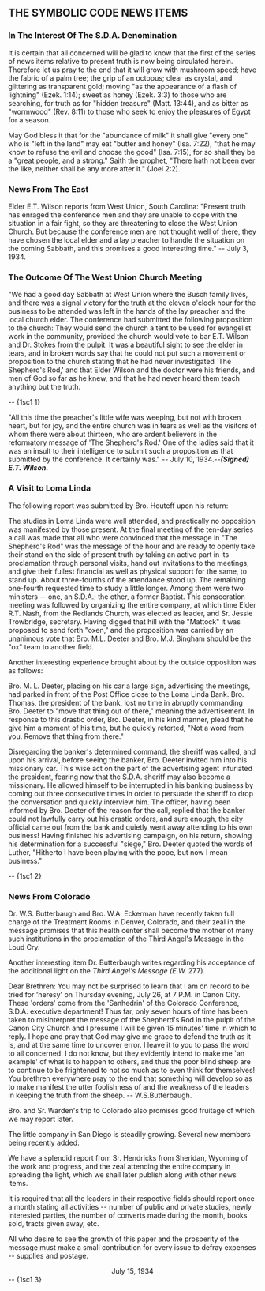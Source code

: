 THE SYMBOLIC CODE NEWS ITEMS
----------------------------

###  **In The Interest Of The S.D.A. Denomination**

 It is certain that all concerned will be glad to know that the first of the series of news items relative to present truth is now being circulated herein. Therefore let us pray to the end that it will grow with mushroom speed; have the fabric of a palm tree; the grip of an octopus; clear as crystal, and glittering as transparent gold; moving "as the appearance of a flash of lightning" (Ezek. 1:14); sweet as honey (Ezek. 3:3) to those who are searching, for truth as for "hidden treasure" (Matt. 13:44), and as bitter as "wormwood" (Rev. 8:11) to those who seek to enjoy the pleasures of Egypt for a season.

 May God bless it that for the "abundance of milk" it shall give "every one" who is "left in the land" may eat "butter and honey" (Isa. 7:22), "that he may know to refuse the evil and choose the good" (Isa. 7:15), for so shall they be a "great people, and a strong." Saith the prophet, "There hath not been ever the like, neither shall be any more after it." (Joel 2:2).

### **News From The East**

 Elder E.T. Wilson reports from West Union, South Carolina: "Present truth has enraged the conference men and they are unable to cope with the situation in a fair fight, so they are threatening to close the West Union Church. But because the conference men are not thought well of there, they have chosen the local elder and a lay preacher to handle the situation on the coming Sabbath, and this promises a good interesting time." -- July 3, 1934.

### **The Outcome Of The West Union Church Meeting**

 "We had a good day Sabbath at West Union where the Busch family lives, and there was a signal victory for the truth at the eleven o'clock hour for the business to be attended was left in the hands of the lay preacher and the local church elder. The conference had submitted the following proposition to the church: They would send the church a tent to be used for evangelist work in the community, provided the church would vote to bar E.T. Wilson and Dr. Stokes from the pulpit. It was a beautiful sight to see the elder in tears, and in broken words say that he could not put such a movement or proposition to the church stating that he had never investigated `The Shepherd's Rod,' and that Elder Wilson and the doctor were his friends, and men of God so far as he knew, and that he had never heard them teach anything but the truth.

 -- {1sc1 1}   
  
   "All this time the preacher's little wife was weeping, but not with broken heart, but for joy, and the entire church was in tears as well as the visitors of whom there were about thirteen, who are ardent believers in the reformatory message of 'The Shepherd's Rod.' One of the ladies said that it was an insult to their intelligence to submit such a proposition as that submitted by the conference. It certainly was." -- July 10, 1934.--**_(Signed) E.T. Wilson._**

### **A Visit to Loma Linda**

 The following report was submitted by Bro. Houteff upon his return:

 The studies in Loma Linda were well attended, and practically no opposition was manifested by those present. At the final meeting of the ten-day series a call was made that all who were convinced that the message in "The Shepherd's Rod" was the message of the hour and are ready to openly take their stand on the side of present truth by taking an active part in its proclamation through personal visits, hand out invitations to the meetings, and give their fullest financial as well as physical support for the same, to stand up. About three-fourths of the attendance stood up. The remaining one-fourth requested time to study a little longer. Among them were two ministers -- one, an S.D.A.; the other, a former Baptist. This consecration meeting was followed by organizing the entire company, at which time Elder R.T. Nash, from the Redlands Church, was elected as leader, and Sr. Jessie Trowbridge, secretary. Having digged that hill with the "Mattock" it was proposed to send forth "oxen," and the proposition was carried by an unanimous vote that Bro. M.L. Deeter and Bro. M.J. Bingham should be the "ox" team to another field.

 Another interesting experience brought about by the outside opposition was as follows:

 Bro. M. L. Deeter, placing on his car a large sign, advertising the meetings, had parked in front of the Post Office close to the Loma Linda Bank. Bro. Thomas, the president of the bank, lost no time in abruptly commanding Bro. Deeter to "move that thing out of there," meaning the advertisement. In response to this drastic order, Bro. Deeter, in his kind manner, plead that he give him a moment of his time, but he quickly retorted, "Not a word from you. Remove that thing from there."

 Disregarding the banker's determined command, the sheriff was called, and upon his arrival, before seeing the banker, Bro. Deeter invited him into his missionary car. This wise act on the part of the advertising agent infuriated the president, fearing now that the S.D.A. sheriff may also become a missionary. He allowed himself to be interrupted in his banking business by coming out three consecutive times in order to persuade the sheriff to drop the conversation and quickly interview him. The officer, having been informed by Bro. Deeter of the reason for the call, replied that the banker could not lawfully carry out his drastic orders, and sure enough, the city official came out from the bank and quietly went away attending.to his own business! Having finished his advertising campaign, on his return, showing his determination for a successful "siege," Bro. Deeter quoted the words of Luther, "Hitherto I have been playing with the pope, but now I mean business."

 -- {1sc1 2}   
  
  ### **News From Colorado**

 Dr. W.S. Butterbaugh and Bro. W.A. Eckerman have recently taken full charge of the Treatment Rooms in Denver, Colorado, and their zeal in the message promises that this health center shall become the mother of many such institutions in the proclamation of the Third Angel's Message in the Loud Cry.

 Another interesting item Dr. Butterbaugh writes regarding his acceptance of the additional light on the _Third Angel's Message (E.W._ 277).

 Dear Brethren: You may not be surprised to learn that I am on record to be tried for 'heresy' on Thursday evening, July 26, at 7 P.M. in Canon City. These 'orders' come from the 'Sanhedrin' of the Colorado Conference, S.D.A. executive department! Thus far, only seven hours of time has been taken to misinterpret the message of the Shepherd's Rod in the pulpit of the Canon City Church and I presume I will be given 15 minutes' time in which to reply. I hope and pray that God may give me grace to defend the truth as it is, and at the same time to uncover error. I leave it to you to pass the word to all concerned. I do not know, but they evidently intend to make me `an example' of what is to happen to others, and thus the poor blind sheep are to continue to be frightened to not so much as to even think for themselves! You brethren everywhere pray to the end that something will develop so as to make manifest the utter foolishness of and the weakness of the leaders in keeping the truth from the sheep. -- W.S.Butterbaugh.

 Bro. and Sr. Warden's trip to Colorado also promises good fruitage of which we may report later.

 The little company in San Diego is steadily growing. Several new members being recently added.

 We have a splendid report from Sr. Hendricks from Sheridan, Wyoming of the work and progress, and the zeal attending the entire company in spreading the light, which we shall later publish along with other news items.

 It is required that all the leaders in their respective fields should report once a month stating all activities -- number of public and private studies, newly interested parties, the number of converts made during the month, books sold, tracts given away, etc.

 All who desire to see the growth of this paper and the prosperity of the message must make a small contribution for every issue to defray expenses -- supplies and postage.

<div style="text-align: center;">July 15, 1934</div> -- {1sc1 3}   
  
  